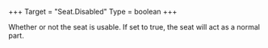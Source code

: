 +++
Target = "Seat.Disabled"
Type = boolean
+++

Whether or not the seat is usable. If set to true, the seat will act as a normal part.